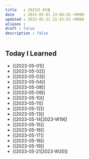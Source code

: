 ```yaml
---
title   : 2023년 05월 
date    : 2023-05-01 23:08:20 +0900
updated : 2023-05-21 22:43:53 +0900
aliases : 
draft : false
description : false
---
```


## Today I Learned

- [[2023-05-01]]
- [[2023-05-02]]
- [[2023-05-03]]
- [[2023-05-04]]
- [[2023-05-08]]
- [[2023-05-09]]
- [[2023-05-10]]
- [[2023-05-11]]
- [[2023-05-12]]
- [[2023-05-13]]
- [[2023-05-14|2023-W19]]
- [[2023-05-15]]
- [[2023-05-16]]
- [[2023-05-17]]
- [[2023-05-18]]
- [[2023-05-19]]
- [[2023-05-21|2023-W20]]
